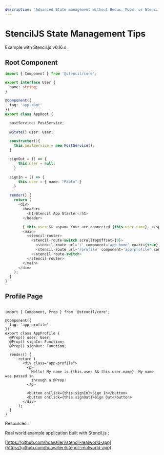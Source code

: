 ```yaml
---
description: 'Advanced State management without Redux, Mobs, or Stencil State Tunnel.'
---
```


# StencilJS State Management Tips

Example with Stencil.js v0.16.x .

## Root Component

```typescript
import { Component } from '@stencil/core';

export interface User {
  name: string;
}

@Component({
  tag: 'app-root'
})
export class AppRoot {
  
  postService: PostService;
  
  @State() user: User;

  constructor(){
    this.postService = new PostService();  
  }
  
  signOut = () => {
      this.user = null;
    }
    
  signIn = () => {
      this.user = { name: "Pablo" }
    }
    
  render() {
    return (
      <div>
        <header>
          <h1>Stencil App Starter</h1>
        </header>

        { this.user && <span> Your are connected {this.user.name}. </span> }
        <main>
          <stencil-router>
            <stencil-route-switch scrollTopOffset={0}>
              <stencil-route url='/' component='app-home' exact={true} />
              <stencil-route url='/profile' component='app-profile' componentsProps={{user: this.user, signIn : this.signIn, signOut : this.signout }}/>
            </stencil-route-switch>
          </stencil-router>
        </main>
      </div>
    );
  }
}

```

## Profile Page

```text

import { Component, Prop } from '@stencil/core';

@Component({
  tag: 'app-profile'
})
export class AppProfile {
  @Prop() user: User;
  @Prop() signIn: Function;
  @Prop() signOut: Function;

  render() {
      return (
        <div class="app-profile">
          <p>
            Hello! My name is {this.user && this.user.name}. My name was passed in
            through a @Prop!
          </p>
          
          <button onClick={this.signIn}>Sign In</button>
          <button onClick={this.signOut}>Sign Out</button>
        </div>
      );
  }
}
```



Resources :

Real world example application built with Stencil.js :

[https://github.com/hcavalieri/stencil-realworld-app](https://github.com/hcavalieri/stencil-realworld-app)

